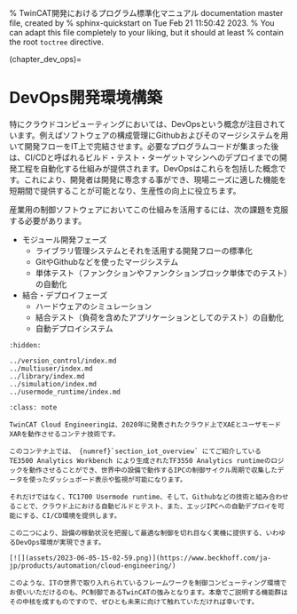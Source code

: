 % TwinCAT開発におけるプログラム標準化マニュアル documentation master file, created by
%  sphinx-quickstart on Tue Feb 21 11:50:42 2023.
%   You can adapt this file completely to your liking, but it should at least
%   contain the root `toctree` directive.

(chapter_dev_ops)=
# DevOps開発環境構築

特にクラウドコンピューティングにおいては、DevOpsという概念が注目されています。例えばソフトウェアの構成管理にGithubおよびそのマージシステムを用いて開発フローをIT上で完結させます。必要なプログラムコードが集まった後は、CI/CDと呼ばれるビルド・テスト・ターゲットマシンへのデプロイまでの開発工程を自動化する仕組みが提供されます。DevOpsはこれらを包括した概念です。これにより、開発者は開発に専念する事ができ、現場ニーズに適した機能を短期間で提供することが可能となり、生産性の向上に役立ちます。

産業用の制御ソフトウェアにおいてこの仕組みを活用するには、次の課題を克服する必要があります。

* モジュール開発フェーズ
    * ライブラリ管理システムとそれを活用する開発フローの標準化
    * GitやGithubなどを使ったマージシステム
    * 単体テスト（ファンクションやファンクションブロック単体でのテスト）の自動化
* 結合・デプロイフェーズ
    * ハードウェアのシミュレーション
    * 結合テスト（負荷を含めたアプリケーションとしてのテスト）の自動化
    * 自動デプロイシステム

```{toctree}
:hidden:

../version_control/index.md
../multiuser/index.md
../library/index.md
../simulation/index.md
../usermode_runtime/index.md
```

```{admonition} FAエンジニアリングもクラウドベースへ - TwinCAT Cloud Engineeringのご紹介
:class: note

TwinCAT Cloud Engineeringは、2020年に発表されたクラウド上でXAEとユーザモードXARを動作させるコンテナ技術です。

このコンテナ上では、 {numref}`section_iot_overview` にてご紹介している TE3500 Analytics Workbench により生成されたTF3550 Analytics runtimeのロジックを動作させることができ、世界中の設備で動作するIPCの制御サイクル周期で収集したデータを使ったダッシュボード表示や監視が可能になります。

それだけではなく、TC1700 Usermode runtime、そして、Githubなどの技術と組み合わせることで、クラウド上における自動ビルドとテスト、また、エッジIPCへの自動デプロイを可能にする、CI/CD環境を提供します。

この二つにより、設備の稼動状況を把握して最適な制御を切れ目なく実機に提供する、いわゆるDevOps環境が実現できます。

[![](assets/2023-06-05-15-02-59.png)](https://www.beckhoff.com/ja-jp/products/automation/cloud-engineering/)

このような、ITの世界で取り入れられているフレームワークを制御コンピューティング環境でお使いいただけるのも、PC制御であるTwinCATの強みとなります。本章でご説明する機能群はその中核を成すものですので、ぜひとも未来に向けて触れていただければ幸いです。
```
